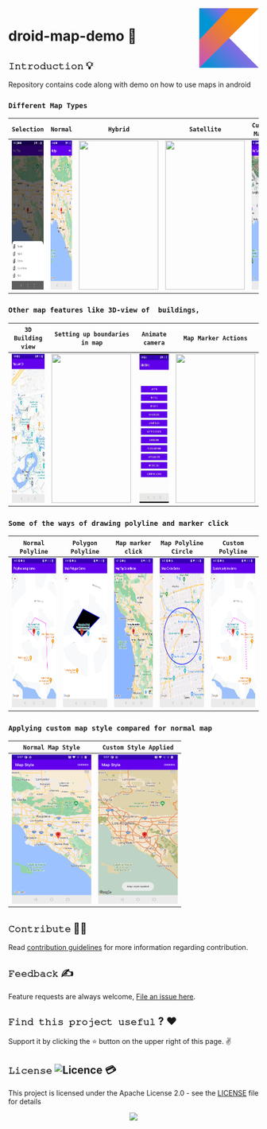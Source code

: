<img src="https://github.com/devrath/devrath/blob/master/images/kotlin_logo.png" align="right" title="Kotlin Logo" width="120">

# droid-map-demo 🧞‍

## **`𝙸𝚗𝚝𝚛𝚘𝚍𝚞𝚌𝚝𝚒𝚘𝚗`** 💡
Repository contains code along with demo on how to use maps in android 




### **`Different Map Types`**
`Selection` | `Normal` | `Hybrid` | `Satellite` | `Custom-Marker` |
--- | --- | --- | --- | --- |
<img src="https://github.com/devrath/droid-map-demo/blob/main/assets/demos/MapType/select.png" width="160" height="300"/> | <img src="https://github.com/devrath/droid-map-demo/blob/main/assets/demos/MapType/1.png" width="160" height="300"/> | <img src="https://github.com/devrath/droid-map-demo/blob/main/assets/demos/MapType/2.png" width="160" height="300"/>| <img src="https://github.com/devrath/droid-map-demo/blob/main/assets/demos/MapType/3.png" width="160" height="300"/>| <img src="https://github.com/devrath/droid-map-demo/blob/main/assets/demos/MapType/4.png" width="160" height="300"/>|
### **`Other map features like 3D-view of  buildings,`**
`3D Building view` | `Setting up boundaries in map` | `Animate camera` | `Map Marker Actions` |
--- | --- | --- | --- |
<img src="https://github.com/devrath/droid-map-demo/blob/main/assets/demos/3d/3D.png" width="160" height="300"/> | <img src="https://github.com/devrath/droid-map-demo/blob/main/assets/demos/boundaries/boundaries.gif" width="160" height="300"/> | <img src="https://github.com/devrath/droid-map-demo/blob/main/assets/demos/animateCamera/animate_camera.gif" width="160" height="300"/>| <img src="https://github.com/devrath/droid-map-demo/blob/main/assets/demos/markerAction/marker_action.gif" width="160" height="300"/>|
### **`Some of the ways of drawing polyline and marker click`**
`Normal Polyline` | `Polygon Polyline` | `Map marker click` | `Map Polyline Circle` | `Custom Polyline` |
--- | --- | --- | --- | --- |
<img src="https://github.com/devrath/droid-map-demo/blob/main/assets/demos/polyline/polyline_demo.png" width="160" height="300"/> | <img src="https://github.com/devrath/droid-map-demo/blob/main/assets/demos/polyline/map_polygon_demo.png" width="160" height="300"/> | <img src="https://github.com/devrath/droid-map-demo/blob/main/assets/demos/polyline/map_marker_click.png" width="160" height="300"/>| <img src="https://github.com/devrath/droid-map-demo/blob/main/assets/demos/polyline/map_circle_demo.png" width="160" height="300"/>| <img src="https://github.com/devrath/droid-map-demo/blob/main/assets/demos/polyline/custom_polyline_demo.png" width="160" height="300"/>|
### **`Applying custom map style compared for normal map`**
`Normal Map Style` | `Custom Style Applied` |
--- | --- |
<img src="https://github.com/devrath/droid-map-demo/blob/main/assets/demos/CustomType/Normal.png" width="160" height="300"/> | <img src="https://github.com/devrath/droid-map-demo/blob/main/assets/demos/CustomType/CustomStyle.png" width="160" height="300"/> |

## **`𝙲𝚘𝚗𝚝𝚛𝚒𝚋𝚞𝚝𝚎`** 🙋‍♂️
Read [contribution guidelines](CONTRIBUTING.md) for more information regarding contribution.

## **`𝙵𝚎𝚎𝚍𝚋𝚊𝚌𝚔`** ✍️ 
Feature requests are always welcome, [File an issue here](https://github.com/devrath/droid-map-demo/issues/new).

## **`𝙵𝚒𝚗𝚍 𝚝𝚑𝚒𝚜 𝚙𝚛𝚘𝚓𝚎𝚌𝚝 𝚞𝚜𝚎𝚏𝚞𝚕`** ? ❤️
Support it by clicking the ⭐ button on the upper right of this page. ✌️

## **`𝙻𝚒𝚌𝚎𝚗𝚜𝚎`** ![Licence](https://img.shields.io/github/license/google/docsy) :credit_card:
This project is licensed under the Apache License 2.0 - see the [LICENSE](https://github.com/devrath/droid-map-demo/blob/main/LICENSE) file for details


<p align="center">
<a><img src="https://forthebadge.com/images/badges/built-for-android.svg"></a>
</p>
